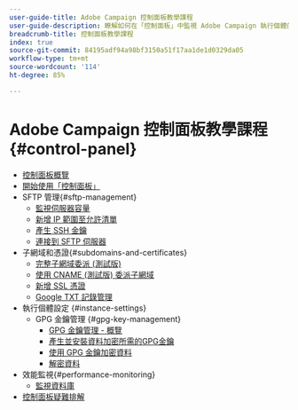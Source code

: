 ```yaml
---
user-guide-title: Adobe Campaign 控制面板教學課程
user-guide-description: 瞭解如何在「控制面板」中監視 Adobe Campaign 執行個體的主要資產以及執行管理任務。
breadcrumb-title: 控制面板教學課程
index: true
source-git-commit: 84195adf94a98bf3150a51f17aa1de1d0329da05
workflow-type: tm+mt
source-wordcount: '114'
ht-degree: 85%

---
```



# Adobe Campaign 控制面板教學課程 {#control-panel}

+ [控制面板概覽](/help/control-panel-tutorials/control-panel-overview.md)
+ [開始使用「控制面板」](/help/control-panel-tutorials/getting-started-with-the-control-panel.md)
+ SFTP 管理{#sftp-management}
   + [監視伺服器容量](/help/control-panel-tutorials/sftp-management/monitoring-server-capacity.md)
   + [新增 IP 範圍至允許清單](/help/control-panel-tutorials/sftp-management/adding-ip-range-to-allow-list.md)
   + [產生 SSH 金鑰](/help/control-panel-tutorials/sftp-management/generate-ssh-key.md)
   + [連接到 SFTP 伺服器](/help/control-panel-tutorials/sftp-management/connect-to-sftp-server.md)
+ 子網域和憑證{#subdomains-and-certificates}
   + [完整子網域委派 (測試版)](/help/control-panel-tutorials/subdomains-and-certificates/subdomain-delegation.md)
   + [使用 CNAME (測試版) 委派子網域](/help/control-panel-tutorials/subdomains-and-certificates/delegating-subdomains-using-cname.md)
   + [新增 SSL 憑證](/help/control-panel-tutorials/subdomains-and-certificates/adding-ssl-certificates.md)
   + [Google TXT 記錄管理](/help/control-panel-tutorials/subdomains-and-certificates/google-txt-record-management.md)
+ 執行個體設定 {#instance-settings}
   + GPG 金鑰管理 {#gpg-key-management}
      + [GPG 金鑰管理 - 概覽](/help/control-panel-tutorials/instance-settings/gpg-key-management/gpg-key-management-overview.md)
      + [產生並安裝資料加密所需的GPG金鑰](/help/control-panel-tutorials/instance-settings/gpg-key-management/generating-and-installing-gpg-keys-for-data-encryption.md)
      + [使用 GPG 金鑰加密資料](/help/control-panel-tutorials/instance-settings/gpg-key-management/using-a-gpg-key-to-encrypt-data.md)
      + [解密資料](/help/control-panel-tutorials/instance-settings/gpg-key-management/decrypting-data.md)
+ 效能監視{#performance-monitoring}
   + [監視資料庫](/help/control-panel-tutorials/performance-monitoring/monitoring-databases.md)
+ [控制面板疑難排解](/help/control-panel-tutorials/trouble-shooting.md)